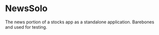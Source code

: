 # NewsSolo
The news portion of a stocks app as a standalone application. Barebones and used for testing. 
